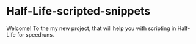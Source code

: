 # Half-Life-scripted-snippets
Welcome! To the my new project, that will help you with scripting in Half-Life for speedruns.
